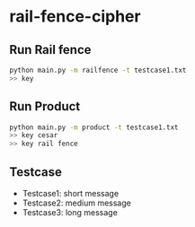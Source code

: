# rail-fence-cipher

## Run Rail fence
```bash
python main.py -m railfence -t testcase1.txt
>> key
```

## Run Product
```bash
python main.py -m product -t testcase1.txt
>> key cesar
>> key rail fence
```

## Testcase
+ Testcase1: short message
+ Testcase2: medium message
+ Testcase3: long message